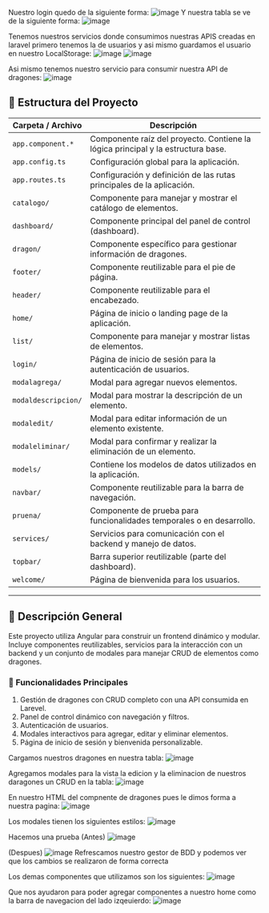 Nuestro login quedo de la siguiente forma:
![image](https://github.com/user-attachments/assets/78679114-d154-43ef-b22c-834a75a35e38)
Y nuestra tabla se ve de la siguiente forma:
![image](https://github.com/user-attachments/assets/7438e899-7691-4443-a9fd-c3261d3daf9e)

Tenemos nuestros servicios donde consumimos nuestras APIS creadas en laravel primero tenemos la de usuarios y asi mismo guardamos el usuario en nuestro LocalStorage:
![image](https://github.com/user-attachments/assets/3c1d5acd-3268-4d7b-850e-2f2ea22ca3d9)
![image](https://github.com/user-attachments/assets/4dc80427-87f2-4e96-a803-3eeca008d43b)

Asi mismo tenemos nuestro servicio para consumir nuestra API de dragones:
![image](https://github.com/user-attachments/assets/fcbe1af3-f918-462f-9887-4e0ba7ca3d08)

## 📂 Estructura del Proyecto

| **Carpeta / Archivo**      | **Descripción**                                                                              
|----------------------------|---------------------------------------------------------------------------------------------|
| `app.component.*`          | Componente raíz del proyecto. Contiene la lógica principal y la estructura base.            |
| `app.config.ts`            | Configuración global para la aplicación.                                                    |
| `app.routes.ts`            | Configuración y definición de las rutas principales de la aplicación.                       |
| `catalogo/`                | Componente para manejar y mostrar el catálogo de elementos.                                 |
| `dashboard/`               | Componente principal del panel de control (dashboard).                                      |
| `dragon/`                  | Componente específico para gestionar información de dragones.                               |
| `footer/`                  | Componente reutilizable para el pie de página.                                              |
| `header/`                  | Componente reutilizable para el encabezado.                                                 |
| `home/`                    | Página de inicio o landing page de la aplicación.                                           |
| `list/`                    | Componente para manejar y mostrar listas de elementos.                                      |
| `login/`                   | Página de inicio de sesión para la autenticación de usuarios.                               |
| `modalagrega/`             | Modal para agregar nuevos elementos.                                                        |
| `modaldescripcion/`        | Modal para mostrar la descripción de un elemento.                                           |
| `modaledit/`               | Modal para editar información de un elemento existente.                                     |
| `modaleliminar/`           | Modal para confirmar y realizar la eliminación de un elemento.                              |
| `models/`                  | Contiene los modelos de datos utilizados en la aplicación.                                  |
| `navbar/`                  | Componente reutilizable para la barra de navegación.                                        |
| `pruena/`                  | Componente de prueba para funcionalidades temporales o en desarrollo.                       |
| `services/`                | Servicios para comunicación con el backend y manejo de datos.                               |
| `topbar/`                  | Barra superior reutilizable (parte del dashboard).                                          |
| `welcome/`                 | Página de bienvenida para los usuarios.                                                     |

---

## 📜 Descripción General

Este proyecto utiliza Angular para construir un frontend dinámico y modular. Incluye componentes reutilizables, servicios para la interacción con un backend y un conjunto de modales para manejar CRUD de elementos como dragones.

### 🚀 Funcionalidades Principales
1. Gestión de dragones con CRUD completo con una API consumida en Larevel.
2. Panel de control dinámico con navegación y filtros.
3. Autenticación de usuarios.
4. Modales interactivos para agregar, editar y eliminar elementos.
5. Página de inicio de sesión y bienvenida personalizable.

Cargamos nuestros dragones en nuestra tabla:
![image](https://github.com/user-attachments/assets/e9710113-ce62-4be5-b4ce-f07df1ef7f3e)

Agregamos modales para la vista la edicion y la eliminacion de nuestros daragones un CRUD en la tabla:
![image](https://github.com/user-attachments/assets/3f5e9c5a-4aa1-4236-ae29-f4119dd515ed)

En nuestro HTML del compnente de dragones pues le dimos forma a nuestra pagina:
![image](https://github.com/user-attachments/assets/7345e05b-ce0e-4897-9a57-68b82cfad5bd)

Los modales tienen los siguientes estilos:
![image](https://github.com/user-attachments/assets/0972071e-bcf6-4ad0-9219-5ecb2c4f061b)

Hacemos una prueba (Antes)
![image](https://github.com/user-attachments/assets/f2161fbc-9c4a-480d-9f9d-6af3928f9cfc)

(Despues)
![image](https://github.com/user-attachments/assets/ec30358e-cbc8-40d6-9dcd-146244966fae)
Refrescamos nuestro gestor de BDD y podemos ver que los cambios se realizaron de forma correcta

Los demas componentes que utilizamos son los siguientes:
![image](https://github.com/user-attachments/assets/272411ef-7bb8-4d03-a15d-6486fd22452e)

Que nos ayudaron para poder agregar componentes a nuestro home como la barra de navegacion del lado izqeuierdo:
![image](https://github.com/user-attachments/assets/13761f95-4bfd-47b1-96c5-be33987a8446)

